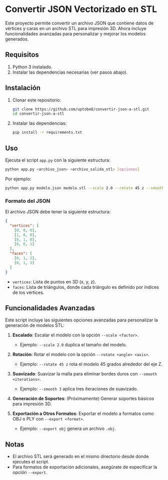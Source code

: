 # Convertir JSON Vectorizado en STL

Este proyecto permite convertir un archivo JSON que contiene datos de vértices y caras en un archivo STL para impresión 3D. Ahora incluye funcionalidades avanzadas para personalizar y mejorar los modelos generados.

## Requisitos
1. Python 3 instalado.
2. Instalar las dependencias necesarias (ver pasos abajo).

## Instalación
1. Clonar este repositorio:
   ```bash
   git clone https://github.com/uptobe8/convertir-json-a-stl.git
   cd convertir-json-a-stl
   ```
2. Instalar las dependencias:
   ```bash
   pip install -r requirements.txt
   ```

## Uso
Ejecuta el script `app.py` con la siguiente estructura:
```bash
python app.py <archivo_json> <archivo_salida_stl> [opciones]
```

Por ejemplo:
```bash
python app.py modelo.json modelo.stl --scale 2.0 --rotate 45 z --smooth 3 --export obj
```

### Formato del JSON
El archivo JSON debe tener la siguiente estructura:
```json
{
  "vertices": [
    [0, 0, 0],
    [1, 0, 0],
    [0, 1, 0],
    [0, 0, 1]
  ],
  "faces": [
    [0, 1, 2],
    [0, 1, 3]
  ]
}
```

- `vertices`: Lista de puntos en 3D (x, y, z).
- `faces`: Lista de triángulos, donde cada triángulo es definido por índices de los vértices.

## Funcionalidades Avanzadas
Este script incluye las siguientes opciones avanzadas para personalizar la generación de modelos STL:

1. **Escalado**: Escalar el modelo con la opción `--scale <factor>`.
   - Ejemplo: `--scale 2.0` duplica el tamaño del modelo.

2. **Rotación**: Rotar el modelo con la opción `--rotate <angle> <axis>`.
   - Ejemplo: `--rotate 45 z` rota el modelo 45 grados alrededor del eje Z.

3. **Suavizado**: Suavizar la malla para eliminar bordes duros con `--smooth <iterations>`.
   - Ejemplo: `--smooth 3` aplica tres iteraciones de suavizado.

4. **Generación de Soportes**: (Próximamente) Generar soportes básicos para impresión 3D.

5. **Exportación a Otros Formatos**: Exportar el modelo a formatos como OBJ o PLY con `--export <format>`.
   - Ejemplo: `--export obj` genera un archivo `.obj`.

## Notas
- El archivo STL será generado en el mismo directorio desde donde ejecutes el script.
- Para formatos de exportación adicionales, asegúrate de especificar la opción `--export`.
